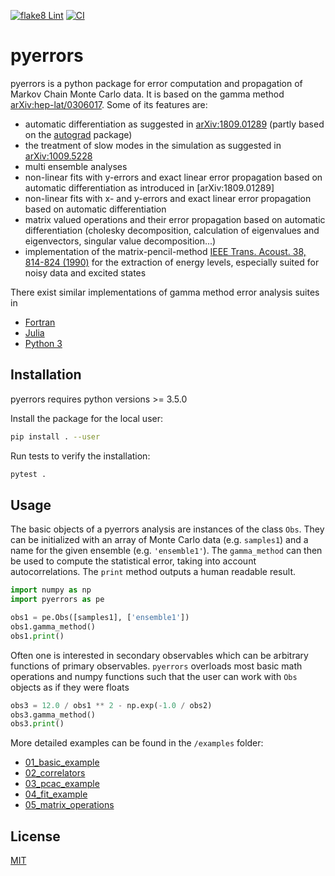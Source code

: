 [![flake8 Lint](https://github.com/fjosw/pyerrors/actions/workflows/flake8.yml/badge.svg)](https://github.com/fjosw/pyerrors/actions/workflows/flake8.yml) [![CI](https://github.com/fjosw/pyerrors/actions/workflows/CI.yml/badge.svg)](https://github.com/fjosw/pyerrors/actions/workflows/CI.yml)
# pyerrors
pyerrors is a python package for error computation and propagation of Markov Chain Monte Carlo data.
It is based on the gamma method [arXiv:hep-lat/0306017](https://arxiv.org/abs/hep-lat/0306017). Some of its features are:
* automatic differentiation as suggested in [arXiv:1809.01289](https://arxiv.org/abs/1809.01289) (partly based on the [autograd](https://github.com/HIPS/autograd) package)
* the treatment of slow modes in the simulation as suggested in [arXiv:1009.5228](https://arxiv.org/abs/1009.5228)
* multi ensemble analyses
* non-linear fits with y-errors and exact linear error propagation based on automatic differentiation as introduced in [arXiv:1809.01289]
* non-linear fits with x- and y-errors and exact linear error propagation based on automatic differentiation
* matrix valued operations and their error propagation based on automatic differentiation (cholesky decomposition, calculation of eigenvalues and eigenvectors, singular value decomposition...)
* implementation of the matrix-pencil-method [IEEE Trans. Acoust. 38, 814-824 (1990)](https://ieeexplore.ieee.org/document/56027) for the extraction of energy levels, especially suited for noisy data and excited states

There exist similar implementations of gamma method error analysis suites in
- [Fortran](https://gitlab.ift.uam-csic.es/alberto/aderrors)
- [Julia](https://gitlab.ift.uam-csic.es/alberto/aderrors.jl)
- [Python 3](https://github.com/mbruno46/pyobs)

## Installation
pyerrors requires python versions >= 3.5.0

Install the package for the local user:
```bash
pip install . --user
```

Run tests to verify the installation:
```bash
pytest .
```

## Usage
The basic objects of a pyerrors analysis are instances of the class `Obs`. They can be initialized with an array of Monte Carlo data (e.g. `samples1`) and a name for the given ensemble (e.g. `'ensemble1'`). The `gamma_method` can then be used to compute the statistical error, taking into account autocorrelations. The `print` method  outputs a human readable result.
```python
import numpy as np
import pyerrors as pe

obs1 = pe.Obs([samples1], ['ensemble1'])
obs1.gamma_method()
obs1.print()
```
Often one is interested in secondary observables which can be arbitrary functions of primary observables. `pyerrors` overloads most basic math operations and numpy functions such that the user can work with `Obs` objects as if they were floats
```python
obs3 = 12.0 / obs1 ** 2 - np.exp(-1.0 / obs2)
obs3.gamma_method()
obs3.print()
```

More detailed examples can be found in  the `/examples` folder:

* [01_basic_example](examples/01_basic_example.ipynb)
* [02_correlators](examples/02_correlators.ipynb)
* [03_pcac_example](examples/03_pcac_example.ipynb)
* [04_fit_example](examples/04_fit_example.ipynb)
* [05_matrix_operations](examples/05_matrix_operations.ipynb)


## License
[MIT](https://choosealicense.com/licenses/mit/)
